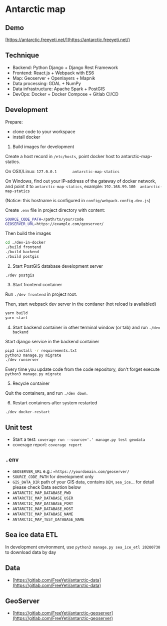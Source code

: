 # Antarctic map

## Demo

[https://antarctic.freeyeti.net/](https://antarctic.freeyeti.net/)


## Technique

- Backend: Python Django + Django Rest Framework
- Frontend: React.js + Webpack with ES6
- Map: Geoserver + Openlayers + Mapnik
- Data processing: GDAL + NumPy
- Data infrastructure: Apache Spark + PostGIS
- DevOps: Docker + Docker Compose + Gitlab CI/CD

## Development

Prepare: 

* clone code to your workspace
* install docker

1. Build images for development

Create a host record in `/etc/hosts`, point docker host to antarctic-map-statics. 

On OSX/Linux: `127.0.0.1       antarctic-map-statics`

On Windows, find out your IP-address of the gateway of docker network, and point it to `antarctic-map-statics`, example: `192.168.99.100  antarctic-map-statics`

(Notice: this hostname is configured in `config/webpack.config.dev.js`)

Create `.env` file in project directory with content:

```bash
SOURCE_CODE_PATH=/path/to/your/code
GEOSERVER_URL=https://example.com/geoserver/
```

Then build the images

```bash
cd ./dev-in-docker
./build frontend
./build backend
./build postgis
```

2. Start PostGIS database development server

`./dev postgis`

3. Start frontend container

Run `./dev frontend` in project root.

Then, start webpack dev server in the contianer (hot reload is availabled)

```bash
yarn build
yarn start
```

4. Start backend container in other terminal window (or tab) and run `./dev backend`

Start django service in the backend container

```bash
pip3 install -r requirements.txt
python3 manage.py migrate
./dev runserver
```

Every time you update code from the code repository, don't forget execute `python3 manage.py migrate`

5. Recycle container

Quit the containers, and run `./dev down`.

6. Restart containers after system restarted

`./dev docker-restart`

## Unit test

* Start a test: `coverage run --source='.' manage.py test geodata`
* coverage report: `coverage report`

## `.env`

* `GEOSERVER_URL` e.g.: `=https://yourdomain.com/geoserver/`
* `SOURCE_CODE_PATH` for development only
* `GIS_DATA_DIR` path of your GIS data, contains `DEM`, `sea_ice`... for detail please check Data section below
* `ANTARCTIC_MAP_DATABASE_PWD`
* `ANTARCTIC_MAP_DATABASE_USER`
* `ANTARCTIC_MAP_DATABASE_PORT`
* `ANTARCTIC_MAP_DATABASE_HOST`
* `ANTARCTIC_MAP_DATABASE_NAME`
* `ANTARCTIC_MAP_TEST_DATABASE_NAME`

## Sea ice data ETL

In development environment, use `python3 manage.py sea_ice_etl 20200730` to download data by day

## Data

* [https://gitlab.com/FreeYeti/antarctic-data](https://gitlab.com/FreeYeti/antarctic-data)

## GeoServer

* [https://gitlab.com/FreeYeti/antarctic-geoserver](https://gitlab.com/FreeYeti/antarctic-geoserver)